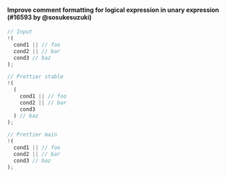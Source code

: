 #### Improve comment formatting for logical expression in unary expression (#16593 by @sosukesuzuki)

<!-- prettier-ignore -->
```jsx
// Input
!(
  cond1 || // foo
  cond2 || // bar
  cond3 // baz
);

// Prettier stable
!(
  (
    cond1 || // foo
    cond2 || // bar
    cond3
  ) // baz
);

// Prettier main
!(
  cond1 || // foo
  cond2 || // bar
  cond3 // baz
);
```
